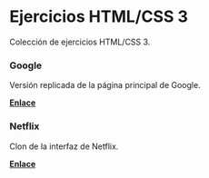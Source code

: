# Ejercicios HTML/CSS 3
Colección de ejercicios HTML/CSS 3.
### Google
Versión replicada de la página principal de Google.

[**Enlace**](https://tonyponyy.github.io/aat-tsys-front-30/Google/)

### Netflix
Clon de la interfaz de Netflix.

[**Enlace**](https://tonyponyy.github.io/aat-tsys-front-30/Netflix/)

